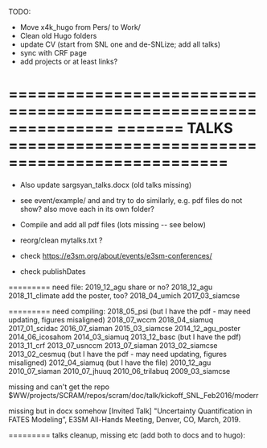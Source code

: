 TODO:

- Move x4k_hugo from Pers/ to Work/
- Clean old Hugo folders
- update CV (start from SNL one and de-SNLize; add all talks)
- sync with CRF page
- add projects or at least links?

===============================================================
======= TALKS =================================================
===============================================================

- Also update sargsyan_talks.docx (old talks missing)


- see  event/example/ and and try to do similarly, e.g. pdf files do not show? also move each in its own folder?

- Compile and add all pdf files (lots missing -- see below)
- reorg/clean mytalks.txt ?

- check https://e3sm.org/about/events/e3sm-conferences/ 
- check publishDates

=========
need file:
2019_12_agu share or no?
2018_12_agu 
2018_11_climate add the poster, too?
2018_04_umich 
2017_03_siamcse

=========
need compiling:
2018_05_psi (but I have the pdf - may need updating, figures misaligned)
2018_07_wccm 
2018_04_siamuq
2017_01_scidac
2016_07_siaman
2015_03_siamcse
2014_12_agu_poster
2014_06_icosahom
2014_03_siamuq
2013_12_basc (but I have the pdf)
2013_11_crf
2013_07_usnccm
2013_07_siaman
2013_02_siamcse
2013_02_cesmuq (but I have the pdf - may need updating, figures misaligned)
2012_04_siamuq (but I have the file)
2010_12_agu
2010_07_siaman
2010_07_jhuuq
2010_06_trilabuq
2009_03_siamcse


missing and can't get the repo
$WW/projects/SCRAM/repos/scram/doc/talk/kickoff_SNL_Feb2016/moderr

missing but in docx somehow
[Invited Talk] "Uncertainty Quantification in FATES Modeling”, E3SM All-Hands Meeting, Denver, CO, March, 2019.

=========
talks cleanup, missing etc (add both to docs and to hugo):




